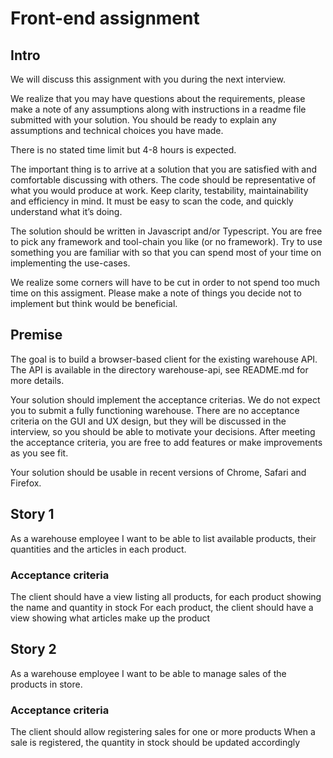 # Front-end assignment

## Intro

We will discuss this assignment with you during the next interview.

We realize that you may have questions about the requirements, please make a note of any assumptions along with instructions in a readme file submitted with your solution. You should be ready to explain any assumptions and technical choices you have made.

There is no stated time limit but 4-8 hours is expected.

The important thing is to arrive at a solution that you are satisfied with and comfortable discussing with others. The code should be representative of what you would produce at work. Keep clarity, testability, maintainability and efficiency in mind. It must be easy to scan the code, and quickly understand what it’s doing.

The solution should be written in Javascript and/or Typescript. You are free to pick any framework and tool-chain you like (or no framework). Try to use something you are familiar with so that you can spend most of your time on implementing the use-cases.

We realize some corners will have to be cut in order to not spend too much time on this assigment. Please make a note of things you decide not to implement but think would be beneficial.

## Premise

The goal is to build a browser-based client for the existing warehouse API. The API is available in the directory warehouse-api, see README.md for more details.

Your solution should implement the acceptance criterias. We do not expect you to submit a fully functioning warehouse. There are no acceptance criteria on the GUI and UX design, but they will be discussed in the interview, so you should be able to motivate your decisions. After meeting the acceptance criteria, you are free to add features or make improvements as you see fit.

Your solution should be usable in recent versions of Chrome, Safari and Firefox.

## Story 1

As a warehouse employee I want to be able to list available products, their quantities and the articles in each product.

### Acceptance criteria

The client should have a view listing all products, for each product showing the name and quantity in stock
For each product, the client should have a view showing what articles make up the product


## Story 2

As a warehouse employee I want to be able to manage sales of the products in store.

### Acceptance criteria

The client should allow registering sales for one or more products
When a sale is registered, the quantity in stock should be updated accordingly

